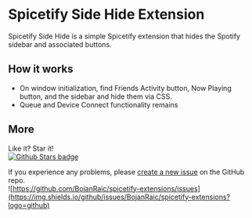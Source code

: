 # Spicetify Side Hide Extension

Spicetify Side Hide is a simple Spicetify extension that hides the Spotify sidebar and associated buttons. 

## How it works
- On window initialization, find Friends Activity button, Now Playing button, and the sidebar and hide them via CSS.
- Queue and Device Connect functionality remains

##  More
Like it? Star it!    
[![Github Stars badge](https://img.shields.io/github/stars/BojanRaic/spicetify-extensions?logo=github&style=social)](https://github.com/BojanRaic/spicetify-extensions/)

If you experience any problems, please [create a new issue](https://github.com/BojanRaic/spicetify-extensions/issues/new/choose) on the GitHub repo.    
![https://github.com/BojanRaic/spicetify-extensions/issues](https://img.shields.io/github/issues/BojanRaic/spicetify-extensions?logo=github)